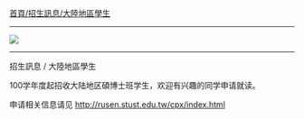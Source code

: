 [首頁/招生訊息/大陸地區學生](http://www.inm.ntu.edu.tw/admiss/super_pages2.php?ID=recruit&Sn=11)

---

![](http://i.imgur.com/pKobkWl.png)

---

招生訊息 / 大陸地區學生


100学年度起招收大陆地区碩博士班学生，欢迎有兴趣的同学申请就读。

申请相关信息请见
http://rusen.stust.edu.tw/cpx/index.html